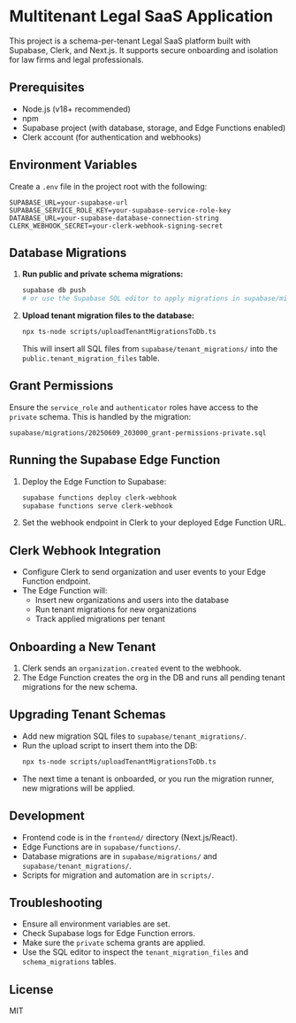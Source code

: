 # Multitenant Legal SaaS Application

This project is a schema-per-tenant Legal SaaS platform built with Supabase, Clerk, and Next.js. It supports secure onboarding and isolation for law firms and legal professionals.

## Prerequisites
- Node.js (v18+ recommended)
- npm
- Supabase project (with database, storage, and Edge Functions enabled)
- Clerk account (for authentication and webhooks)

## Environment Variables
Create a `.env` file in the project root with the following:

```
SUPABASE_URL=your-supabase-url
SUPABASE_SERVICE_ROLE_KEY=your-supabase-service-role-key
DATABASE_URL=your-supabase-database-connection-string
CLERK_WEBHOOK_SECRET=your-clerk-webhook-signing-secret
```

## Database Migrations
1. **Run public and private schema migrations:**
   ```bash
   supabase db push
   # or use the Supabase SQL editor to apply migrations in supabase/migrations/
   ```
2. **Upload tenant migration files to the database:**
   ```bash
   npx ts-node scripts/uploadTenantMigrationsToDb.ts
   ```
   This will insert all SQL files from `supabase/tenant_migrations/` into the `public.tenant_migration_files` table.

## Grant Permissions
Ensure the `service_role` and `authenticator` roles have access to the `private` schema. This is handled by the migration:
```
supabase/migrations/20250609_203000_grant-permissions-private.sql
```

## Running the Supabase Edge Function
1. Deploy the Edge Function to Supabase:
   ```bash
   supabase functions deploy clerk-webhook
   supabase functions serve clerk-webhook
   ```
2. Set the webhook endpoint in Clerk to your deployed Edge Function URL.

## Clerk Webhook Integration
- Configure Clerk to send organization and user events to your Edge Function endpoint.
- The Edge Function will:
  - Insert new organizations and users into the database
  - Run tenant migrations for new organizations
  - Track applied migrations per tenant

## Onboarding a New Tenant
1. Clerk sends an `organization.created` event to the webhook.
2. The Edge Function creates the org in the DB and runs all pending tenant migrations for the new schema.

## Upgrading Tenant Schemas
- Add new migration SQL files to `supabase/tenant_migrations/`.
- Run the upload script to insert them into the DB:
  ```bash
  npx ts-node scripts/uploadTenantMigrationsToDb.ts
  ```
- The next time a tenant is onboarded, or you run the migration runner, new migrations will be applied.

## Development
- Frontend code is in the `frontend/` directory (Next.js/React).
- Edge Functions are in `supabase/functions/`.
- Database migrations are in `supabase/migrations/` and `supabase/tenant_migrations/`.
- Scripts for migration and automation are in `scripts/`.

## Troubleshooting
- Ensure all environment variables are set.
- Check Supabase logs for Edge Function errors.
- Make sure the `private` schema grants are applied.
- Use the SQL editor to inspect the `tenant_migration_files` and `schema_migrations` tables.

## License
MIT 